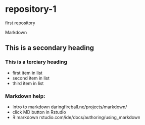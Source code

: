 # repository-1
first repository


Markdown
## This is a secondary heading
### This is a terciary heading

* first item in list
* second item in list
* third item in list

### Markdown help:
* Intro to markdown daringfireball.ne/projects/markdown/
* click MD button in Rstudio
* R markdown rstudio.com/ide/docs/authoring/using_markdown
